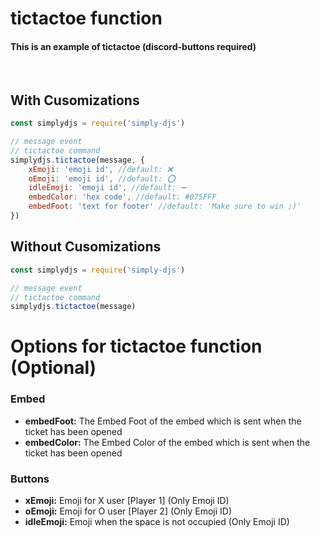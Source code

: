 # tictactoe function
#### This is an example of tictactoe (discord-buttons required)
<br>

## With Cusomizations
```js
const simplydjs = require('simply-djs')

// message event
// tictactoe command
simplydjs.tictactoe(message, {
    xEmoji: 'emoji id', //default: ❌
    oEmoji: 'emoji id', //default: ⭕
    idleEmoji: 'emoji id', //default: ➖
    embedColor: 'hex code', //default: #075FFF
    embedFoot: 'text for footer' //default: 'Make sure to win ;)' 
})
```
## Without Cusomizations
```js
const simplydjs = require('simply-djs')

// message event
// tictactoe command
simplydjs.tictactoe(message)
```

# Options for tictactoe function (Optional)
### Embed
- **embedFoot:** The Embed Foot of the embed which is sent when the ticket has been opened
- **embedColor:** The Embed Color of the embed which is sent when the ticket has been opened

### Buttons
- **xEmoji:** Emoji for X user [Player 1] (Only Emoji ID)
- **oEmoji:** Emoji for O user [Player 2] (Only Emoji ID)
- **idleEmoji:** Emoji when the space is not occupied (Only Emoji ID)
